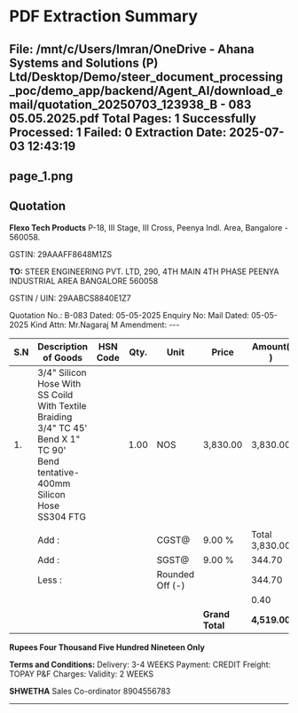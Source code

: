 # PDF Extraction Summary
**File:** /mnt/c/Users/Imran/OneDrive - Ahana Systems and Solutions (P) Ltd/Desktop/Demo/steer_document_processing_poc/demo_app/backend/Agent_AI/download_email/quotation_20250703_123938_B - 083 05.05.2025.pdf
**Total Pages:** 1
**Successfully Processed:** 1
**Failed:** 0
**Extraction Date:** 2025-07-03 12:43:19
---
## page_1.png

## Quotation

**Flexo Tech Products**
P-18, III Stage, III Cross, Peenya Indl. Area, Bangalore - 560058.

GSTIN: 29AAAFF8648M1ZS

**TO:**
STEER ENGINEERING PVT. LTD,
290, 4TH MAIN 4TH PHASE
PEENYA INDUSTRIAL AREA
BANGALORE 560058

GSTIN / UIN: 29AABCS8840E1Z7

Quotation No.: B-083
Dated: 05-05-2025
Enquiry No: Mail
Dated: 05-05-2025
Kind Attn: Mr.Nagaraj M
Amendment: ---

| S.N | Description of Goods | HSN Code | Qty. | Unit | Price | Amount( ) |
|---|---|---|---|---|---|---|
| 1. | 3/4" Silicon Hose With SS Coild With Textile Braiding 3/4" TC 45' Bend X 1" TC 90' Bend tentative- 400mm Silicon Hose SS304 FTG |  | 1.00 | NOS | 3,830.00 | 3,830.00 |
|  |  |  |  |  |  |  |
|  | Add : |  |  | CGST@ | 9.00 % | Total 3,830.00 |
|  | Add : |  |  | SGST@ | 9.00 % | 344.70 |
|  | Less : |  |  | Rounded Off (-) |  | 344.70 |
|  |  |  |  |  |  | 0.40 |
|  |  |  |  |  | **Grand Total** | **4,519.00** |

**Rupees Four Thousand Five Hundred Nineteen Only**

**Terms and Conditions:**
Delivery: 3-4 WEEKS
Payment: CREDIT
Freight: TOPAY
P&F Charges:
Validity: 2 WEEKS

**SHWETHA**
Sales Co-ordinator
8904556783

---

